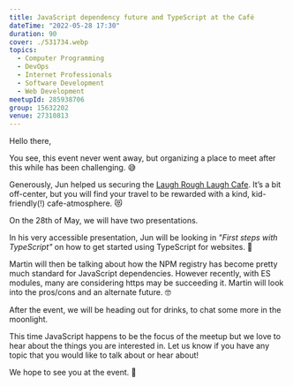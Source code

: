 ```yaml
---
title: JavaScript dependency future and TypeScript at the Café
dateTime: "2022-05-28 17:30"
duration: 90
cover: ./531734.webp
topics:
  - Computer Programming
  - DevOps
  - Internet Professionals
  - Software Development
  - Web Development
meetupId: 285938706
group: 15632202
venue: 27310813
---
```


Hello there,

You see, this event never went away, but organizing a place to meet after this while has been challenging. 😅

Generously, Jun helped us securing the [Laugh Rough Laugh Cafe](https://goo.gl/maps/jkUbDWZqFmkx4Wp1A). It’s a bit off-center, but you will find your travel to be rewarded with a kind, kid-friendly(!) cafe-atmosphere. 😻

On the 28th of May, we will have two presentations.

In his very accessible presentation, Jun will be looking in _"First steps with TypeScript"_ on how to get started using TypeScript for websites. 🚀

Martin will then be talking about how the NPM registry has become pretty much standard for JavaScript dependencies. However recently, with ES modules, many are considering https may be succeeding it. Martin will look into the pros/cons and an alternate future. 🤓

After the event, we will be heading out for drinks, to chat some more in the moonlight.

This time JavaScript happens to be the focus of the meetup but we love to hear about the things you are interested in. Let us know if you have any topic that you would like to talk about or hear about!

We hope to see you at the event. 👋
